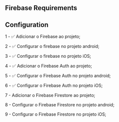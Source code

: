 ## Firebase Requirements

## Configuration

1 - ✅ Adicionar o Firebase ao projeto;

2 - ✅ Configurar o firebase no projeto android;

3 - ✅ Configurar o firebase no projeto iOS;

4 - ✅ Adicionar o Firebase Auth ao projeto;

5 - ✅ Configurar o Firebase Auth no projeto android;

6 - ✅ Configurar o Firebase Auth no projeto iOS;

7 - Adicionar o Firebase Firestore ao projeto;

8 - Configurar o Firebase Firestore no projeto android;

9 - Configurar o Firebase Firestore no projeto iOS;